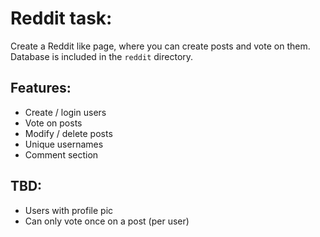 # Reddit task:
Create a Reddit like page, where you can create posts and vote on them.
Database is included in the `reddit` directory.

## Features:
* Create / login users
* Vote on posts
* Modify / delete posts
* Unique usernames
* Comment section

## TBD:
* Users with profile pic
* Can only vote once on a post (per user)
